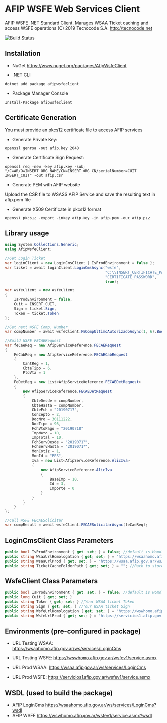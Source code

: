 ﻿# AFIP WSFE Web Services Client
AFIP WSFE .NET Standard Client. Manages WSAA Ticket caching and access WSFE operations
(C) 2019 Tecnocode S.A. http://tecnocode.net

[![Build Status](https://tecnocodearg.visualstudio.com/Tecnocode/_apis/build/status/tecnocode-sa.afipwsfeclient?branchName=master)](https://tecnocodearg.visualstudio.com/Tecnocode/_build/latest?definitionId=7&branchName=master)

## Installation
- NuGet 
https://www.nuget.org/packages/AfipWsfeClient

- .NET CLI
```
dotnet add package afipwsfeclient
```

- Package Manager Console
```
Install-Package afipwsfeclient
```
## Certificate Generation
You must provide an pkcs12 certificate file to access AFIP services 

- Generate Private Key:
```
openssl genrsa -out afip.key 2048 
```

- Generate Certificate Sign Request:
```
openssl req -new -key afip.key -subj "/C=AR/O=INSERT_ORG_NAME/CN=INSERT_ORG_CN/serialNumber=CUIT INSERT_CUIT" -out afip.csr
```

- Generate PEM with AFIP website

Upload the CSR file to WSASS AFIP Service and save the resulting text in afip.pem file

- Generate X509 Certificate in pkcs12 format
```
openssl pkcs12 -export -inkey afip.key -in afip.pem -out afip.p12 
``` 

## Library usage
```csharp
using System.Collections.Generic;
using AfipWsfeClient;
```

```csharp
//Get Login Ticket
var loginClient = new LoginCmsClient { IsProdEnvironment = false };
var ticket = await loginClient.LoginCmsAsync("wsfe",
                                             "C:\\INSERT_CERTIFICATE_PATH\\afip.p12",
                                             "CERTIFICATE_PASSWORD",
                                             true);

var wsfeClient = new WsfeClient
{
    IsProdEnvironment = false,
    Cuit = INSERT_CUIT,
    Sign = ticket.Sign,
    Token = ticket.Token
};

//Get next WSFE Comp. Number
var compNumber = await wsfeClient.FECompUltimoAutorizadoAsync(1, 6).Body.FECompUltimoAutorizadoResult.CbteNro + 1;

//Build WSFE FECAERequest            
var feCaeReq = new AfipServiceReference.FECAERequest
{
    FeCabReq = new AfipServiceReference.FECAECabRequest
    {
        CantReg = 1,
        CbteTipo = 6,
        PtoVta = 1
    },
    FeDetReq = new List<AfipServiceReference.FECAEDetRequest>
    {
        new AfipServiceReference.FECAEDetRequest
        {
            CbteDesde = compNumber,
            CbteHasta = compNumber,
            CbteFch = "20190717",
            Concepto = 2,
            DocNro = 30111222,
            DocTipo = 96,
            FchVtoPago = "20190718",
            ImpNeto = 10,
            ImpTotal = 10,
            FchServDesde = "20190717",
            FchServHasta = "20190717",
            MonCotiz = 1,
            MonId = "PES",
            Iva = new List<AfipServiceReference.AlicIva>
            {
                new AfipServiceReference.AlicIva
                {
                    BaseImp = 10,
                    Id = 3,
                    Importe = 0
                }
            }
        }
    }
};

//Call WSFE FECAESolicitar
var compResult = await wsfeClient.FECAESolicitarAsync(feCaeReq);
```

## LoginCmsClient Class Parameters
```csharp
public bool IsProdEnvironment { get; set; } = false; //default is Homologation
public string WsaaUrlHomologation { get; set; } = "https://wsaahomo.afip.gov.ar/ws/services/LoginCms"; //default URL
public string WsaaUrlProd { get; set; } = "https://wsaa.afip.gov.ar/ws/services/LoginCms"; //default URL
public string TicketCacheFolderPath { get; set; } = ""; //Path to store ticket chache file, default is runtime current path
```

## WsfeClient Class Parameters
```csharp
public bool IsProdEnvironment { get; set; } = false; //default is Homologation
public long Cuit { get; set; }
public string Token { get; set; } //Your WSAA ticket Token
public string Sign { get; set; } //Your WSAA ticket Sign
public string WsfeUrlHomologation { get; set; } = "https://wswhomo.afip.gov.ar/wsfev1/service.asmx"; //default URL
public string WsfeUrlProd { get; set; } = "https://servicios1.afip.gov.ar/wsfev1/service.asmx"; //default URL
```

## Environments (pre-configured in package)
- URL Testing WSAA: https://wsaahomo.afip.gov.ar/ws/services/LoginCms
- URL Testing WSFE: https://wswhomo.afip.gov.ar/wsfev1/service.asmx

- URL Prod WSAA: https://wsaa.afip.gov.ar/ws/services/LoginCms
- URL Prod WSFE: https://servicios1.afip.gov.ar/wsfev1/service.asmx

## WSDL (used to build the package)
- AFIP LoginCms https://wsaahomo.afip.gov.ar/ws/services/LoginCms?wsdl
- AFIP WSFE https://wswhomo.afip.gov.ar/wsfev1/service.asmx?wsdl
